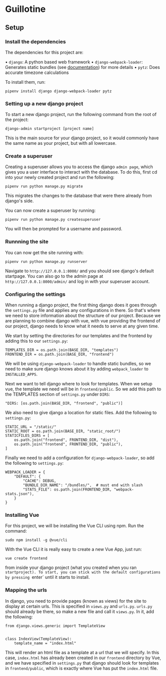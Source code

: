 # Guillotine

## Setup

### Install the dependencies

The dependencies for this project are:

• `django`: A python based web framework
• `django-webpack-loader`: Generates static bundles (see [documentation](https://github.com/owais/django-webpack-loader))
for more details
• `pytz`: Does accurate timezone calculations

To install them, run:

`pipenv install django django-webpack-loader pytz`

### Setting up a new django project

To start a new django project, run the following command from the root of the project:

`django-admin startproject [project name]`

This is the main source for your django project, so it would commonly have the same name as your project,
but with all lowercase. 

### Create a superuser

Creating a superuser allows you to access the django `admin page`, which gives you a user interface to interact 
with the database. To do this, first cd into your newly created project and run the following:

`pipenv run python manage.py migrate`

This migrates the changes to the database that were there already from django's side. 

You can now create a superuser by running:

`pipenv run python manage.py createsuperuser`

You will then be prompted for a username and password.

### Runnning the site

You can now get the site running with:

`pipenv run python manage.py runserver`

Navigate to `http://127.0.0.1:8000/` and you should see django's default startpage. You can also go to
the admin page at `http://127.0.0.1:8000/admin/` and log in with your superuser account.

### Configuring the settings

When running a django project, the first thing django does it goes through the `settings.py`
file and applies any configurations in there. So that's where we need to store information about
the structure of our project. Because we are planning to combine django with vue, with vue
providing the frontend of our project, django needs to know what it needs to serve at any
given time. 

We start by setting the directories for our templates and the frontend by adding this to our `settings.py`:

```
TEMPLATES_DIR = os.path.join(BASE_DIR, "templates")
FRONTEND_DIR = os.path.join(BASE_DIR, "frontend")
```

We will be using `django-webpack-loader` to handle static bundles, so we need to make sure django
knows about it by adding `webpack_loader` to `INSTALLED_APPS`.

Next we want to tell django where to look for templates. When we setup vue, the template we need will
be in `frontend/public`. So we add this path to the TEMPLATES section of `settings.py` under `DIRS`:

`"DIRS: [os.path.join(BASE_DIR, "frontend", "public")]`

We also need to give django a location for static files. Add the following to `settings.py`:

```
STATIC_URL = "/static/"
STATIC_ROOT = os.path.join(BASE_DIR, "static_root/")
STATICFILES_DIRS = [
    os.path.join("frontend", FRONTEND_DIR, "dist"),
    os.path.join("frontend", FRONTEND_DIR, "public"),
]
```

Finally we need to add a configuration for `django-webpack-loader`, so add the following to `settings.py`:

```
WEBPACK_LOADER = {
    "DEFAULT": {
        "CACHE": DEBUG,
        "BUNDLE_DIR_NAME": "/bundles/",  # must end with slash
        "STATS_FILE": os.path.join(FRONTEND_DIR, "webpack-stats.json"),
    }
}
```

### Installing Vue

For this project, we will be installing the Vue CLI using npm. Run the command:

`sudo npm install -g @vue/cli`

With the Vue CLI it is really easy to create a new Vue App, just run:

`vue create frontend`

from inside your django project (what you created when you ran `startproject). To start,
you can stick with the default configurations by pressing `enter` until it starts to install.

### Mapping the urls

In django, you need to provide pages (known as views) for the site to display at certain urls. This is specified in `views.py`
and `urls.py`. `urls.py` should already be there, so make a new file and call it `views.py`. In it, add the following:

```
from django.views.generic import TemplateView


class IndexView(TemplateView):
    template_name = "index.html"
```

This will render an html file as a template at a url that we will specify. In this case, `index.html` has already been created
in our `frontend` directory by Vue, and we have specified in `settings.py` that django should look for templates
in `frontend/public`, which is exactly where Vue has put the `index.html` file.
